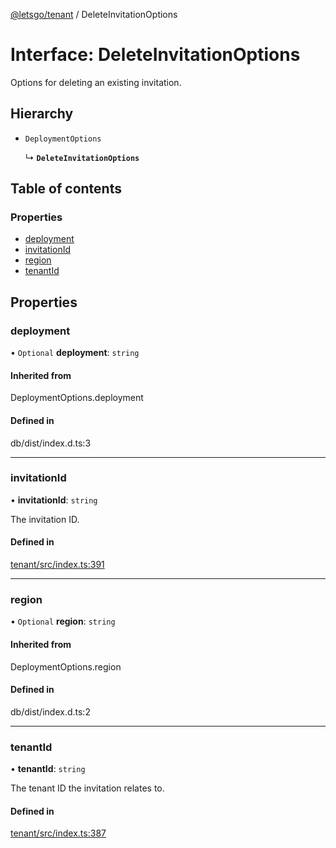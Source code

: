 [@letsgo/tenant](../README.md) / DeleteInvitationOptions

# Interface: DeleteInvitationOptions

Options for deleting an existing invitation.

## Hierarchy

- `DeploymentOptions`

  ↳ **`DeleteInvitationOptions`**

## Table of contents

### Properties

- [deployment](DeleteInvitationOptions.md#deployment)
- [invitationId](DeleteInvitationOptions.md#invitationid)
- [region](DeleteInvitationOptions.md#region)
- [tenantId](DeleteInvitationOptions.md#tenantid)

## Properties

### deployment

• `Optional` **deployment**: `string`

#### Inherited from

DeploymentOptions.deployment

#### Defined in

db/dist/index.d.ts:3

___

### invitationId

• **invitationId**: `string`

The invitation ID.

#### Defined in

[tenant/src/index.ts:391](https://github.com/tjanczuk/letsgo/blob/f8169ee/packages/tenant/src/index.ts#L391)

___

### region

• `Optional` **region**: `string`

#### Inherited from

DeploymentOptions.region

#### Defined in

db/dist/index.d.ts:2

___

### tenantId

• **tenantId**: `string`

The tenant ID the invitation relates to.

#### Defined in

[tenant/src/index.ts:387](https://github.com/tjanczuk/letsgo/blob/f8169ee/packages/tenant/src/index.ts#L387)
